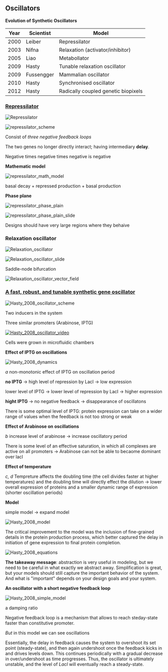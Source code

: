 ## Oscillators

**Evolution of Synthetic Oscillators**

|Year |Scientist   |Model                               |
|-----|------------|------------------------------------|
|2000 | Leiber     |Repressilator                       |
|2003 | Nifna      | Relaxation (activator/inhibitor)   |
|2005 | Liao       | Metabollator                       |
|2009 | Hasty      | Tunable relaxation oscillator      |
|2009 | Fussengger | Mammalian oscillator               |
|2010 | Hasty      | Synchronised oscillator            |
|2012 | Hasty      | Radically coupled genetic biopixels|

### [Repressilator](http://sci-hub.tw/10.1038/35002125)

![Repressilator](https://github.com/GreshnovaSasha/SynBio/blob/master/Oscillator.png)

![repressilator_scheme](https://github.com/GreshnovaSasha/SynBio/blob/master/repressilator.png)

Consist of *three negative feedback loops*

The two genes no longer directly interact; having intermediary **delay**. 

Negative times negative times negative is negative

**Mathematic model**

![repressilator_math_model](https://github.com/GreshnovaSasha/SynBio/blob/master/oscillator/repressilator_math_model.png)

basal decay + repressed production + basal production

**Phase plane**

![repressilator_phase_plain](https://github.com/GreshnovaSasha/SynBio/blob/master/oscillator/repressilator_phase_plane.png)

![repressilator_phase_plain_slide](https://github.com/GreshnovaSasha/SynBio/blob/master/oscillator/repressilator_phase_plain_slide.png)

Designs should have very large regions where they behaive

### Relaxation oscillator

![Relaxation_oscillator](https://github.com/GreshnovaSasha/SynBio/blob/master/oscillator/relaxation_oscillator_scheme.png)

![Relaxation_oscillator_slide](https://github.com/GreshnovaSasha/SynBio/blob/master/oscillator/relaxation_oscillator_slide.png)

Saddle-node bifurcation

![Relaxation_oscillator_vector_field](https://github.com/GreshnovaSasha/SynBio/blob/master/oscillator/relaxation_oscillator_vector_field.png)

### [A fast, robust, and tunable synthetic gene oscillator](http://sci-hub.tw/10.1038/nature07389)

![Hasty_2008_oscillator_scheme](https://github.com/GreshnovaSasha/SynBio/blob/master/oscillator/Hasty_2008_oscillator.png)

Two inducers in the system

Three similar promoters (Arabinose, IPTG)

[![Hasty_2008_oscillator_video](https://github.com/GreshnovaSasha/SynBio/blob/master/oscillator/Hasty_2008_oscillator_video.png)](https://youtu.be/4xicQrWkiKw)

Cells were grown in microfluidic chambers

**Effect of IPTG on oscillations**

![Hasty_2008_dynamics](https://github.com/GreshnovaSasha/SynBio/blob/master/oscillator/Hasty_2008_dynamics.png)

*a* non-monotonic effect of IPTG on oscillation period

**no IPTG** -> high level of repression by LacI -> low expression 

lower level of IPTG -> lower level of repression by LacI -> higher expression

**hight IPTG** -> no negative feedback -> disappearance of oscillatons

There is some optimal level of IPTG: protein expression can take on a wider range of values when the feedback is not too strong or weak

**Effect of Arabinose on oscillations**

*b* increase level of arabinose -> increase oscillatory period

There is some level of an effective saturation, in which all  complexes are active on all promoters -> Arabinose can not be able to becaome dominant over lacI

**Effect of temperature**

*c, d* Tempreture affects the doubling time (the cell divides faster at higher temperatures) and the doubling time will directly effect the dilution -> lower overall expression of proteins and a smaller dynamic range of expression (shorter oscillation periods)

**Model**

simple model -> expand model

![Hasty_2008_model](https://github.com/GreshnovaSasha/SynBio/blob/master/oscillator/Hasty_2008_model.png)

The critical improvement to the model was the inclusion of fine-grained details in the protein production process, which better captured the delay in initiation of gene expression to final protein completion. 

![Hasty_2008_equations](https://github.com/GreshnovaSasha/SynBio/blob/master/oscillator/Hasty_2008_equations.png)

**The takeaway message**: abstraction is very useful in modeling, but we need to be careful in what exactly we abstract away. Simplification is great, but your models should still capture the important behavior of the system. And what is "important" depends on your design goals and your system.

**An oscillator with a short negative feedback loop**

![Hasty_2008_simple_model](https://github.com/GreshnovaSasha/SynBio/blob/master/oscillator/Hasty_2008_simple_model.png)

a damping ratio

Negative feedback loop is a mechanism that allows to reach steday-state faster than constitutive promoter.

*But* in this model we can see oscillations

Essentially, the delay in feedback causes the system to overshoot its set point (steady-state), and then again undershoot once the feedback kicks in and drives levels down. This continues periodically with a gradual decrease in over/undershoot as time progresses. Thus, the oscillator is ultimately unstable, and the level of *LacI* will eventually reach a steady-state.

